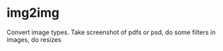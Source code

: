 # img2img
Convert image types. Take screenshot of pdfs or psd, do some filters in images, do resizes
